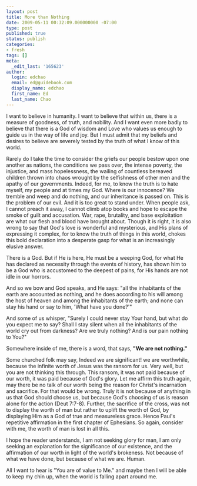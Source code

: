 ```yaml
---
layout: post
title: More than Nothing
date: 2009-05-11 00:32:09.000000000 -07:00
type: post
published: true
status: publish
categories:
- fresh
tags: []
meta:
  _edit_last: '165623'
author:
  login: edchao
  email: ed@guidebook.com
  display_name: edchao
  first_name: Ed
  last_name: Chao
---
```

<p>I want to believe in humanity.  I want to believe that within us, there is a measure of goodness, of truth, and nobility.  And I want even more badly to believe that there is a God of wisdom and Love who values us enough to guide us in the way of life and joy.  But I must admit that my beliefs and desires to believe are severely tested by the truth of what I know of this world.</p>
<p>Rarely do I take the time to consider the griefs our people bestow upon one another as nations, the conditions we pass over, the intense poverty, the injustice, and mass hopelessness, the wailing of countless bereaved children thrown into chaos wrought by the selfishness of other men and the apathy of our governments.  Indeed, for me, to know the truth is to hate myself, my people and at times my God.  Where is our innocence? We tremble and weep and do nothing, and our inheritance is passed on.  This is the problem of our evil.  And it is too great to stand under.  When people ask, I cannot preach it away, I cannot climb atop books and hope to escape the smoke of guilt and accusation.  War, rape, brutality, and base exploitation are what our flesh and blood have brought about.  Though it is right, it is also wrong to say that God's love is wonderful and mysterious, and His plans of expressing it complex, for to know the truth of things in this world, chokes this bold declaration into a desperate gasp for what is an increasingly elusive answer.</p>
<p>There is a God.  But if He is here, He must be a weeping God, for what He has declared as necessity through the events of history, has shown him to be a God who is accustomed to the deepest of pains, for His hands are not idle in our horrors.</p>
<p>And so we bow and God speaks, and He says:  "all the inhabitants of the earth are accounted as nothing, and he does according to his will among the host of heaven and among the inhabitants of the earth; and none can stay his hand or say to him, 'What have you done?'"</p>
<p>And some of us whisper, "Surely I could never stay Your hand, but what do you expect me to say? Shall I stay silent when all the inhabitants of the world cry out from darkness? Are we truly nothing? And is our pain nothing to You?"</p>
<p>Somewhere inside of me, there is a word, that says, <strong>"We are not nothing." </strong></p>
<p>Some churched folk may say, Indeed we are significant! we are worthwhile, because the infinite worth of Jesus was the ransom for us.  Very well, but you are not thinking this through. This ransom, it was not paid because of our worth, it was paid because of God's glory.  Let me affirm this truth again, may there be no talk of our worth being the reason for Christ's incarnation and sacrifice.  For that would be wrong.  Truly it is not because of anything in us that God should choose us, but because God's choosing of us is reason alone for the action (Deut 7:7-8).  Further, the sacrifice of the cross, was not to display the worth of man but rather to uplift the worth of God, by displaying Him as a God of true and measureless grace.  Hence Paul's repetitive affirmation in the first chapter of Ephesians.  So again, consider with me, the worth of man is lost in all this.</p>
<p>I hope the reader understands, I am not seeking glory for man, I am only seeking an explanation for the significance of our existence, and the affirmation of our worth in light of the world's brokeness. Not because of what we have done, but because of what we are. Human.</p>
<p>All I want to hear is "You are of value to Me." and maybe then I will be able to keep my chin up, when the world is falling apart around me.</p>
